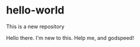 hello-world
===========

This is a new repository

Hello there. I'm new to this. Help me, and godspeed!
